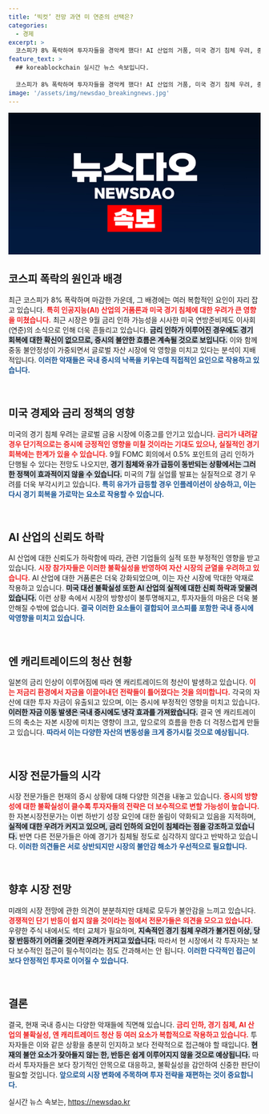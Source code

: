 ```yaml
---
title: ‘빅컷’ 전망 과연 미 연준의 선택은?
categories:
  - 경제
excerpt: >
  코스피가 8% 폭락하며 투자자들을 경악케 했다! AI 산업의 거품, 미국 경기 침체 우려, 중동 불안까지, 직면한 악재들이 얽혀있다. 금리 인하 기대감 속에서도 증시의 변동성은 계속될 전망! 과연 회복의 실마리는? 클릭해 확인하세요!
feature_text: >
  ## koreablockchain 실시간 뉴스 속보입니다.

  코스피가 8% 폭락하며 투자자들을 경악케 했다! AI 산업의 거품, 미국 경기 침체 우려, 중동 불안까지, 직면한 악재들이 얽혀있다. 금리 인하 기대감 속에서도 증시의 변동성은 계속될 전망! 과연 회복의 실마리는? 클릭해 확인하세요!
image: '/assets/img/newsdao_breakingnews.jpg'
---
```


<p><img src="/assets/img/newsdao_breakingnews.jpg" alt="koreablockchain 속보" /></p>

<h2 data-ke-size="size26">코스피 폭락의 원인과 배경</h2>

<p data-ke-size="size16">최근 코스피가 8% 폭락하며 마감한 가운데, 그 배경에는 여러 복합적인 요인이 자리 잡고 있습니다. <b><span style="color: #ee2323;">특히 인공지능(AI) 산업의 거품론과 미국 경기 침체에 대한 우려가 큰 영향을 미쳤습니다.</span></b>  최근 시장은 9월 금리 인하 가능성을 시사한 미국 연방준비제도 이사회(연준)의 소식으로 인해 더욱 흔들리고 있습니다. <b><span style="background-color: #21538527;">금리 인하가 이루어진 경우에도 경기 회복에 대한 확신이 없으므로, 증시의 불안한 흐름은 계속될 것으로 보입니다.</span></b> 이와 함께 중동 불안정성이 가중되면서 글로벌 자산 시장에 악 영항을 미치고 있다는 분석이 지배적입니다. <b><span style="color: #1a5490;">이러한 악재들은 국내 증시의 낙폭을 키우는데 직접적인 요인으로 작용하고 있습니다.</span></b></p>

<p data-ke-size="size16">&nbsp;</p>

<h2 data-ke-size="size26">미국 경제와 금리 정책의 영향</h2>

<p data-ke-size="size16">미국의 경기 침체 우려는 글로벌 금융 시장에 이중고를 안기고 있습니다. <b><span style="color: #ee2323;">금리가 내려갈 경우 단기적으로는 증시에 긍정적인 영향을 미칠 것이라는 기대도 있으나, 실질적인 경기 회복에는 한계가 있을 수 있습니다.</span></b>  9월 FOMC 회의에서 0.5% 포인트의 금리 인하가 단행될 수 있다는 전망도 나오지만, <b><span style="background-color: #21538527;">경기 침체와 유가 급등이 동반되는 상황에서는 그러한 정책이 효과적이지 않을 수 있습니다.</span></b> 미국의 7월 실업률 발표는 실질적으로 경기 우려를 더욱 부각시키고 있습니다. <b><span style="color: #1a5490;">특히 유가가 급등할 경우 인플레이션이 상승하고, 이는 다시 경기 회복을 가로막는 요소로 작용할 수 있습니다.</span></b></p>

<p data-ke-size="size16">&nbsp;</p>

<h2 data-ke-size="size26">AI 산업의 신뢰도 하락</h2>

<p data-ke-size="size16">AI 산업에 대한 신뢰도가 하락함에 따라, 관련 기업들의 실적 또한 부정적인 영향을 받고 있습니다. <b><span style="color: #ee2323;">시장 참가자들은 이러한 불확실성을 반영하여 자산 시장의 균열을 우려하고 있습니다.</span></b>  AI 산업에 대한 거품론은 더욱 강화되었으며, 이는 자산 시장에 막대한 악재로 작용하고 있습니다. <b><span style="background-color: #21538527;">미국 대선 불확실성 또한 AI 산업의 실적에 대한 신뢰 하락과 맞물려 있습니다.</span></b> 이런 상황 속에서 시장의 방향성이 불투명해지고, 투자자들의 마음은 더욱 불안해질 수밖에 없습니다. <b><span style="color: #1a5490;">결국 이러한 요소들이 결합되어 코스피를 포함한 국내 증시에 악영향을 미치고 있습니다.</span></b></p>

<p data-ke-size="size16">&nbsp;</p>

<h2 data-ke-size="size26">엔 캐리트레이드의 청산 현황</h2>

<p data-ke-size="size16">일본의 금리 인상이 이루어짐에 따라 엔 캐리트레이드의 청산이 발생하고 있습니다. <b><span style="color: #ee2323;">이는 저금리 환경에서 자금을 이끌어내던 전략들이 틀어졌다는 것을 의미합니다.</span></b>  각국의 자산에 대한 투자 자금이 유출되고 있으며, 이는 증시에 부정적인 영향을 미치고 있습니다. <b><span style="background-color: #21538527;">이러한 자금 이동 발생은 국내 증시에도 냉각 효과를 가져왔습니다.</span></b> 결국 엔 캐리트레이드의 축소는 자본 시장에 미치는 영향이 크고, 앞으로의 흐름을 한층 더 걱정스럽게 만들고 있습니다. <b><span style="color: #1a5490;">따라서 이는 다양한 자산의 변동성을 크게 증가시킬 것으로 예상됩니다.</span></b></p>

<p data-ke-size="size16">&nbsp;</p>

<h2 data-ke-size="size26">시장 전문가들의 시각</h2>

<p data-ke-size="size16">시장 전문가들은 현재의 증시 상황에 대해 다양한 의견을 내놓고 있습니다. <b><span style="color: #ee2323;">증시의 방향성에 대한 불확실성이 클수록 투자자들의 전략은 더 보수적으로 변할 가능성이 높습니다.</span></b>  한 자본시장전문가는 이번 하반기 성장 요인에 대한 쏠림이 약화되고 있음을 지적하며, <b><span style="background-color: #21538527;">실적에 대한 우려가 커지고 있으며, 금리 인하의 요인이 침체라는 점을 강조하고 있습니다.</span></b> 반면 다른 전문가들은 아예 경기가 침체될 정도로 심각하지 않다고 반박하고 있습니다. <b><span style="color: #1a5490;">이러한 의견들은 서로 상반되지만 시장의 불안감 해소가 우선적으로 필요합니다.</span></b></p>

<p data-ke-size="size16">&nbsp;</p>

<h2 data-ke-size="size26">향후 시장 전망</h2>

<p data-ke-size="size16">미래의 시장 전망에 관한 의견이 분분하지만 대체로 모두가 불안감을 느끼고 있습니다. <b><span style="color: #ee2323;">경쟁적인 단기 반등이 쉽지 않을 것이라는 점에서 전문가들은 의견을 모으고 있습니다.</span></b>  우량한 주식 내에서도 섹터 교체가 필요하며, <b><span style="background-color: #21538527;">지속적인 경기 침체 우려가 불거진 이상, 당장 반등하기 어려울 것이란 우려가 커지고 있습니다.</span></b> 따라서 현 시장에서 각 투자자는 보다 보수적인 접근이 필수적이라는 점도 간과해서는 안 됩니다. <b><span style="color: #1a5490;">이러한 다각적인 접근이 보다 안정적인 투자로 이어질 수 있습니다.</span></b></p>

<p data-ke-size="size16">&nbsp;</p>

<h2 data-ke-size="size26">결론</h2>

<p data-ke-size="size16">결국, 현재 국내 증시는 다양한 악재들에 직면해 있습니다. <b><span style="color: #ee2323;">금리 인하, 경기 침체, AI 산업의 불확실성, 엔 캐리트레이드 청산 등 여러 요소가 복합적으로 작용하고 있습니다.</span></b>  투자자들은 이와 같은 상황을 충분히 인지하고 보다 전략적으로 접근해야 할 때입니다. <b><span style="background-color: #21538527;">현재의 불안 요소가 잦아들지 않는 한, 반등은 쉽게 이루어지지 않을 것으로 예상됩니다.</span></b> 따라서 투자자들은 보다 장기적인 안목으로 대응하고, 불확실성을 감안하여 신중한 판단이 필요할 것입니다. <b><span style="color: #1a5490;">앞으로의 시장 변화에 주목하며 투자 전략을 재편하는 것이 중요합니다.</span></b></p>
실시간 뉴스 속보는, <a href="https://newsdao.kr" rel="dofollow">https://newsdao.kr</a>


